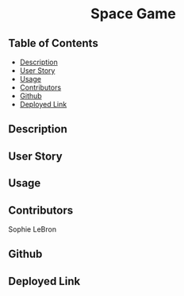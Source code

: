<h1 align='center'>Space Game</h1>

## Table of Contents

- [Description](#description)
- [User Story](#user_story)
- [Usage](#usage)
- [Contributors](#contributors)
- [Github](#github)
- [Deployed Link](#deployed_link)

## Description

## User Story

## Usage

## Contributors 

Sophie LeBron

## Github

## Deployed Link